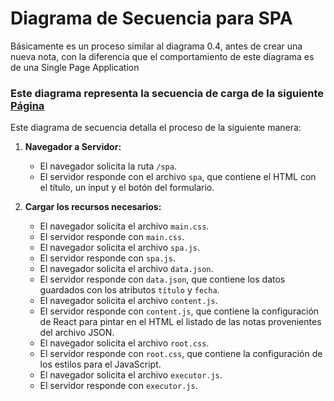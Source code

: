 # Diagrama de Secuencia para SPA
Básicamente es un proceso similar al diagrama 0.4, antes de crear una nueva nota, con la diferencia que el comportamiento de este diagrama es de una Single Page Application

### Este diagrama representa la secuencia de carga de la siguiente [Página](https://studies.cs.helsinki.fi/exampleapp/spa)


Este diagrama de secuencia detalla el proceso de la siguiente manera:

1. **Navegador a Servidor:**
   - El navegador solicita la ruta `/spa`.
   - El servidor responde con el archivo `spa`, que contiene el HTML con el título, un input y el botón del formulario.

2. **Cargar los recursos necesarios:**
   - El navegador solicita el archivo `main.css`.
   - El servidor responde con `main.css`.
   - El navegador solicita el archivo `spa.js`.
   - El servidor responde con `spa.js`.
   - El navegador solicita el archivo `data.json`.
   - El servidor responde con `data.json`, que contiene los datos guardados con los atributos `título` y `fecha`.
   - El navegador solicita el archivo `content.js`.
   - El servidor responde con `content.js`, que contiene la configuración de React para pintar en el HTML el listado de las notas provenientes del archivo JSON.
   - El navegador solicita el archivo `root.css`.
   - El servidor responde con `root.css`, que contiene la configuración de los estilos para el JavaScript.
   - El navegador solicita el archivo `executor.js`.
   - El servidor responde con `executor.js`.